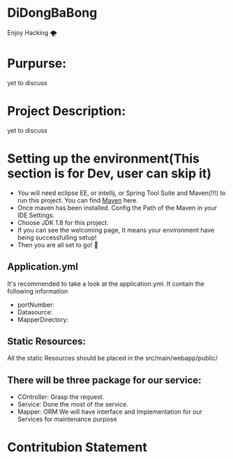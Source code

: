 # DiDongBaBong
Enjoy Hacking :tornado:


# Purpurse:
yet to discuss

# Project Description:
yet to discuss

# Setting up the environment(This section is for Dev, user can skip it)

* You will need eclipse EE, or intellij, or Spring Tool Suite and Maven(!!!) to run this project. 
You can find [Maven](https://maven.apache.org/) here. 
* Once maven has been installed. Config the Path of the Maven in your IDE Settings.
* Choose JDK 1.8 for this project.
* If you can see the welcoming page, It means your environment have being successfulling setup!
* Then you are all set to go! :tada:


## Application.yml
It's recommended to take a look at the application.yml. It contain the following information
* portNumber:
* Datasource:
* MapperDirectory:


## Static Resources:
All the static Resources should be placed in the src/main/webapp/public/


## There will be three package for our service:
* COntroller: Grasp the request.
* Service: Done the most of the service.
* Mapper: ORM
We will have interface and Implementation for our Services for maintenance purpose



# Contritubion Statement
